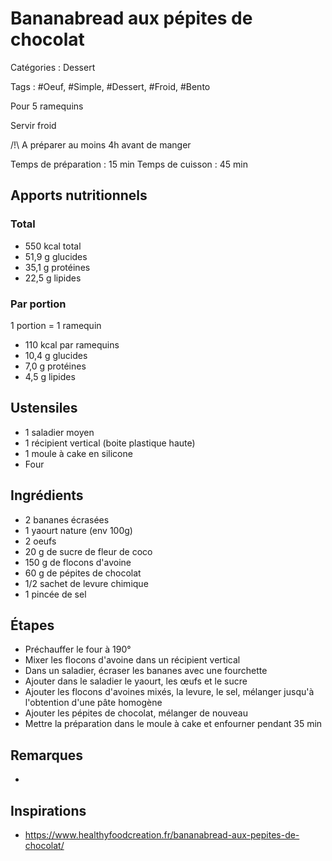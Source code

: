 # Bananabread aux pépites de chocolat

Catégories : Dessert

Tags : #Oeuf, #Simple, #Dessert, #Froid, #Bento

Pour 5 ramequins

Servir froid

/!\\ A préparer au moins 4h avant de manger

Temps de préparation : 15 min
Temps de cuisson : 45 min

## Apports nutritionnels

### Total

* 550 kcal total
* 51,9 g glucides
* 35,1 g protéines
* 22,5 g lipides

### Par portion

1 portion = 1 ramequin

* 110 kcal par ramequins
* 10,4 g glucides
* 7,0 g protéines
* 4,5 g lipides

## Ustensiles

* 1 saladier moyen
* 1 récipient vertical (boite plastique haute)
* 1 moule à cake en silicone
* Four

## Ingrédients

* 2 bananes écrasées
* 1 yaourt nature (env 100g)
* 2 oeufs
* 20 g de sucre de fleur de coco
* 150 g de flocons d'avoine
* 60 g de pépites de chocolat
* 1/2 sachet de levure chimique
* 1 pincée de sel

## Étapes

* Préchauffer le four à 190°
* Mixer les flocons d'avoine dans un récipient vertical
* Dans un saladier, écraser les bananes avec une fourchette
* Ajouter dans le saladier le yaourt, les œufs et le sucre
* Ajouter les flocons d'avoines mixés, la levure, le sel, mélanger jusqu'à l'obtention d'une pâte homogène
* Ajouter les pépites de chocolat, mélanger de nouveau
* Mettre la préparation dans le moule à cake et enfourner pendant 35 min

## Remarques

* 

## Inspirations

* https://www.healthyfoodcreation.fr/bananabread-aux-pepites-de-chocolat/
